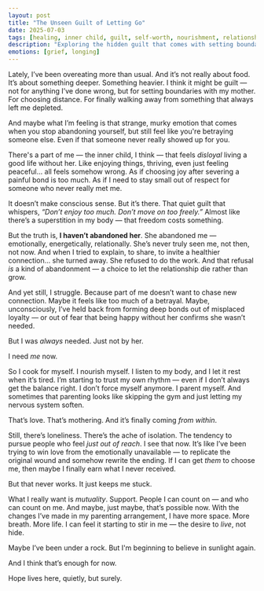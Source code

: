 ```yaml
---
layout: post
title: "The Unseen Guilt of Letting Go"
date: 2025-07-03
tags: [healing, inner child, guilt, self-worth, nourishment, relationships]
description: "Exploring the hidden guilt that comes with setting boundaries, the emotional hunger that follows, and the path toward self-nourishment and chosen connection."
emotions: [grief, longing]
---
```


Lately, I’ve been overeating more than usual. And it’s not really about food. It’s about something deeper. Something heavier. I think it might be guilt — not for anything I’ve done wrong, but for setting boundaries with my mother. For choosing distance. For finally walking away from something that always left me depleted.

And maybe what I’m feeling is that strange, murky emotion that comes when you stop abandoning yourself, but still feel like you're betraying someone else. Even if that someone never really showed up for you.

There's a part of me — the inner child, I think — that feels *disloyal* living a good life without her. Like enjoying things, thriving, even just feeling peaceful... all feels somehow wrong. As if choosing joy after severing a painful bond is too much. As if I need to stay small out of respect for someone who never really met me.

It doesn’t make conscious sense. But it’s there. That quiet guilt that whispers, *“Don’t enjoy too much. Don’t move on too freely.”* Almost like there’s a superstition in my body — that freedom costs something.

But the truth is, **I haven’t abandoned her**. She abandoned me — emotionally, energetically, relationally. She’s never truly seen me, not then, not now. And when I tried to explain, to share, to invite a healthier connection... she turned away. She refused to do the work. And that refusal *is* a kind of abandonment — a choice to let the relationship die rather than grow.

And yet still, I struggle. Because part of me doesn’t want to chase new connection. Maybe it feels like too much of a betrayal. Maybe, unconsciously, I’ve held back from forming deep bonds out of misplaced loyalty — or out of fear that being happy without her confirms she wasn’t needed.

But I was *always* needed. Just not by her.

I need *me* now.

So I cook for myself. I nourish myself. I listen to my body, and I let it rest when it’s tired. I’m starting to trust my own rhythm — even if I don’t always get the balance right. I don’t force myself anymore. I parent myself. And sometimes that parenting looks like skipping the gym and just letting my nervous system soften.

That’s love. That’s mothering. And it’s finally coming *from within*.

Still, there’s loneliness. There’s the ache of isolation. The tendency to pursue people who feel *just out of reach*. I see that now. It’s like I’ve been trying to win love from the emotionally unavailable — to replicate the original wound and somehow rewrite the ending. If I can get *them* to choose me, then maybe I finally earn what I never received.

But that never works. It just keeps me stuck.

What I really want is *mutuality*. Support. People I can count on — and who can count on me. And maybe, just maybe, that’s possible now. With the changes I’ve made in my parenting arrangement, I have more space. More breath. More life. I can feel it starting to stir in me — the desire to *live*, not hide.

Maybe I’ve been under a rock. But I'm beginning to believe in sunlight again.

And I think that’s enough for now.

Hope lives here, quietly, but surely.
